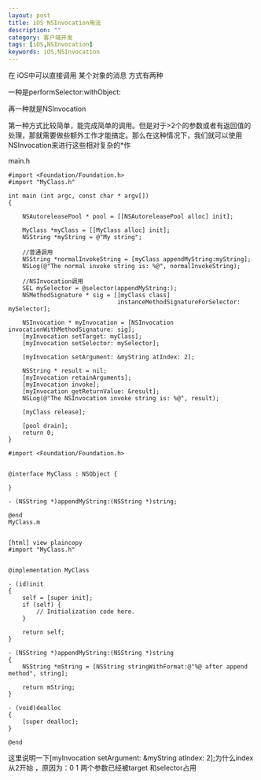 ```yaml
---
layout: post
title: iOS NSInvocation用法
description: ""
category: 客户端开发
tags: [iOS,NSInvocation]
keywords: iOS,NSInvocation
---
```


在 iOS中可以直接调用 某个对象的消息 方式有两种

一种是performSelector:withObject:

再一种就是NSInvocation

第一种方式比较简单，能完成简单的调用。但是对于>2个的参数或者有返回值的处理，那就需要做些额外工作才能搞定。那么在这种情况下，我们就可以使用NSInvocation来进行这些相对复杂的*作

main.h

```objc
#import <Foundation/Foundation.h>
#import "MyClass.h"

int main (int argc, const char * argv[])
{

    NSAutoreleasePool * pool = [[NSAutoreleasePool alloc] init];

    MyClass *myClass = [[MyClass alloc] init];
    NSString *myString = @"My string";

    //普通调用
    NSString *normalInvokeString = [myClass appendMyString:myString];
    NSLog(@"The normal invoke string is: %@", normalInvokeString);

    //NSInvocation调用
    SEL mySelector = @selector(appendMyString:);
    NSMethodSignature * sig = [[myClass class]
                               instanceMethodSignatureForSelector: mySelector];

    NSInvocation * myInvocation = [NSInvocation invocationWithMethodSignature: sig];
    [myInvocation setTarget: myClass];
    [myInvocation setSelector: mySelector];

    [myInvocation setArgument: &myString atIndex: 2];

    NSString * result = nil;
    [myInvocation retainArguments];
    [myInvocation invoke];
    [myInvocation getReturnValue: &result];
    NSLog(@"The NSInvocation invoke string is: %@", result);

    [myClass release];

    [pool drain];
    return 0;
}
```


```objc
#import <Foundation/Foundation.h>


@interface MyClass : NSObject {

}

- (NSString *)appendMyString:(NSString *)string;

@end
MyClass.m


[html] view plaincopy
#import "MyClass.h"


@implementation MyClass

- (id)init
{
    self = [super init];
    if (self) {
        // Initialization code here.
    }

    return self;
}

- (NSString *)appendMyString:(NSString *)string
{
    NSString *mString = [NSString stringWithFormat:@"%@ after append method", string];

    return mString;
}

- (void)dealloc
{
    [super dealloc];
}

@end
```

这里说明一下[myInvocation setArgument: &myString atIndex: 2];为什么index从2开始 ，原因为：0 1 两个参数已经被target 和selector占用